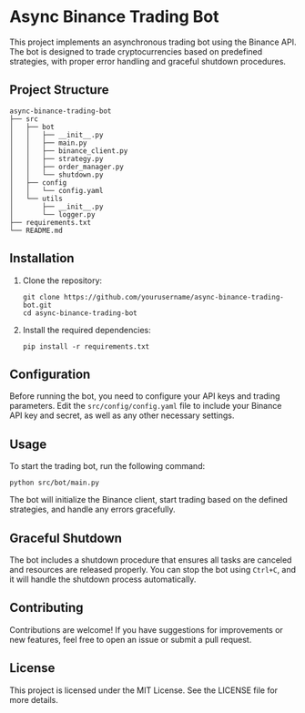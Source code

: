 # Async Binance Trading Bot

This project implements an asynchronous trading bot using the Binance API. The bot is designed to trade cryptocurrencies based on predefined strategies, with proper error handling and graceful shutdown procedures.

## Project Structure

```
async-binance-trading-bot
├── src
│   ├── bot
│   │   ├── __init__.py
│   │   ├── main.py
│   │   ├── binance_client.py
│   │   ├── strategy.py
│   │   ├── order_manager.py
│   │   └── shutdown.py
│   ├── config
│   │   └── config.yaml
│   └── utils
│       ├── __init__.py
│       └── logger.py
├── requirements.txt
└── README.md
```

## Installation

1. Clone the repository:
   ```
   git clone https://github.com/yourusername/async-binance-trading-bot.git
   cd async-binance-trading-bot
   ```

2. Install the required dependencies:
   ```
   pip install -r requirements.txt
   ```

## Configuration

Before running the bot, you need to configure your API keys and trading parameters. Edit the `src/config/config.yaml` file to include your Binance API key and secret, as well as any other necessary settings.

## Usage

To start the trading bot, run the following command:
```
python src/bot/main.py
```

The bot will initialize the Binance client, start trading based on the defined strategies, and handle any errors gracefully.

## Graceful Shutdown

The bot includes a shutdown procedure that ensures all tasks are canceled and resources are released properly. You can stop the bot using `Ctrl+C`, and it will handle the shutdown process automatically.

## Contributing

Contributions are welcome! If you have suggestions for improvements or new features, feel free to open an issue or submit a pull request.

## License

This project is licensed under the MIT License. See the LICENSE file for more details.